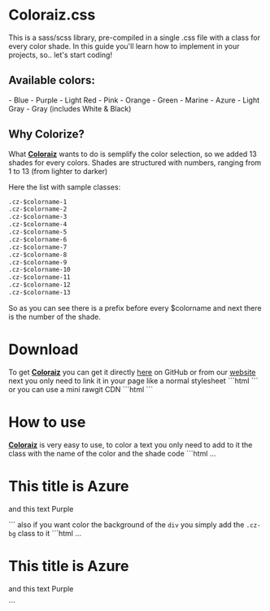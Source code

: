 # Coloraiz.css
This is a sass/scss library, pre-compiled in a single .css file with a class for every color shade. In this guide you'll learn how to implement in your projects, so.. let's start coding!

<h2>Available colors:</h2> 
- Blue
- Purple
- Light Red
- Pink
- Orange
- Green
- Marine
- Azure
- Light Gray
- Gray (includes White & Black)

<h2>Why Colorize?</h2>
What <strong><a href="https://github.com/Rawnly/Coloraiz.css.git">Coloraiz</a></strong> wants to do is semplify the color selection, so we added 13 shades for every colors. Shades are structured with numbers, ranging from 1 to 13 (from lighter to darker) 

Here the list with sample classes: 
```html
.cz-$colorname-1
.cz-$colorname-2
.cz-$colorname-3
.cz-$colorname-4
.cz-$colorname-5
.cz-$colorname-6
.cz-$colorname-7
.cz-$colorname-8
.cz-$colorname-9
.cz-$colorname-10
.cz-$colorname-11
.cz-$colorname-12
.cz-$colorname-13
```

So as you can see there is a prefix before every $colorname and next there is the number of the shade.

<h1>Download</h1>
To get <strong><a href="https://github.com/Rawnly/Coloraiz.css.git">Coloraiz</a></strong> you can get it directly <a href="https://github.com/Rawnly/Coloraiz.css.git">here</a> on GitHub or from our <a href="http://www.coloraiz.webe.io">website</a>
next you only need to link it in your page like a normal stylesheet
```html
<link link rel="stylesheet" href="../coloraiz/coloraiz.css" >
```
or you can use a mini rawgit CDN
```html
<link link rel="stylesheet" href="https://cdn.rawgit.com/Rawnly/Coloraiz.css/master/Coloraiz/coloraiz.min.css" >
```

<h1>How to use</h1>
<strong><a href="https://github.com/Rawnly/Coloraiz.css.git">Coloraiz</a></strong> is very easy to use,
to color a text you only need to add to it the class with the name of the color and the shade code
```html
<!-- General html -->
...
<div>
  <h1 class="cz-azure-7">This title is Azure</h1>
  <p class="cz-purple-7"> and this text Purple</p>
</div>
```
also if you want color the background of the <code>div</code> you simply add the <code>.cz-bg</code> class to it
</div>
```html
<!-- General html -->
...
<div class="cz-gray-3 cz-bg"> <!-- i add the class to the div -->
  <h1 class="cz-azure-7">This title is Azure</h1>
  <p class="cz-purple-7"> and this text Purple</p>
</div>
```
